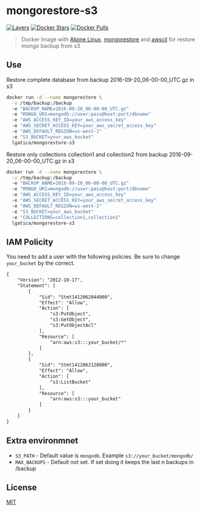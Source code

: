 # mongorestore-s3

[![Layers](https://images.microbadger.com/badges/image/lgatica/mongorestore-s3.svg)](http://microbadger.com/images/lgatica/mongorestore-s3)
[![Docker Stars](https://img.shields.io/docker/stars/lgatica/mongorestore-s3.svg?style=flat-square)](https://hub.docker.com/r/lgatica/mongorestore-s3)
[![Docker Pulls](https://img.shields.io/docker/pulls/lgatica/mongorestore-s3.svg?style=flat-square)](https://hub.docker.com/r/lgatica/mongorestore-s3/)

> Docker Image with [Alpine Linux](http://www.alpinelinux.org), [mongorestore](https://docs.mongodb.com/manual/reference/program/mongorestore/) and [awscli](https://github.com/aws/aws-cli) for restore mongo backup from s3

## Use

Restore complete database from backup 2016-09-20_06-00-00_UTC.gz in s3

```bash
docker run -d --name mongorestore \
  -v /tmp/backup:/backup
  -e "BACKUP_NAME=2016-09-20_06-00-00_UTC.gz"
  -e "MONGO_URI=mongodb://user:pass@host:port/dbname"
  -e "AWS_ACCESS_KEY_ID=your_aws_access_key"
  -e "AWS_SECRET_ACCESS_KEY=your_aws_secret_access_key"
  -e "AWS_DEFAULT_REGION=us-west-1"
  -e "S3_BUCKET=your_aws_bucket"
  lgatica/mongorestore-s3
```

Restore only collections collection1 and collection2 from backup 2016-09-20_06-00-00_UTC.gz in s3

```bash
docker run -d --name mongorestore \
  -v /tmp/backup:/backup
  -e "BACKUP_NAME=2016-09-20_06-00-00_UTC.gz"
  -e "MONGO_URI=mongodb://user:pass@host:port/dbname"
  -e "AWS_ACCESS_KEY_ID=your_aws_access_key"
  -e "AWS_SECRET_ACCESS_KEY=your_aws_secret_access_key"
  -e "AWS_DEFAULT_REGION=us-west-1"
  -e "S3_BUCKET=your_aws_bucket"
  -e "COLLECTIONS=collection1,collection2"
  lgatica/mongorestore-s3
```

## IAM Policity

You need to add a user with the following policies. Be sure to change `your_bucket` by the correct.

```xml
{
    "Version": "2012-10-17",
    "Statement": [
        {
            "Sid": "Stmt1412062044000",
            "Effect": "Allow",
            "Action": [
                "s3:PutObject",
                "s3:GetObject",
                "s3:PutObjectAcl"
            ],
            "Resource": [
                "arn:aws:s3:::your_bucket/*"
            ]
        },
        {
            "Sid": "Stmt1412062128000",
            "Effect": "Allow",
            "Action": [
                "s3:ListBucket"
            ],
            "Resource": [
                "arn:aws:s3:::your_bucket"
            ]
        }
    ]
}
```

## Extra environmnet

- `S3_PATH` - Default value is `mongodb`. Example `s3://your_bucket/mongodb/`
- `MAX_BACKUPS` - Default not set. If set doing it keeps the last n backups in /backup


## License

[MIT](https://tldrlegal.com/license/mit-license)
